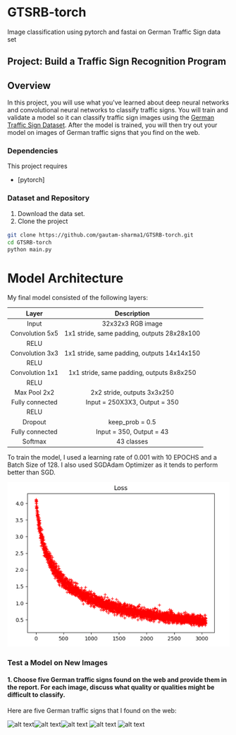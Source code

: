 # GTSRB-torch
Image classification using pytorch and fastai on German Traffic Sign data set

## Project: Build a Traffic Sign Recognition Program


Overview
---
In this project, you will use what you've learned about deep neural networks and convolutional neural networks to classify traffic signs. You will train and validate a model so it can classify traffic sign images using the [German Traffic Sign Dataset](http://benchmark.ini.rub.de/?section=gtsrb&subsection=dataset). After the model is trained, you will then try out your model on images of German traffic signs that you find on the web.

### Dependencies
This project requires

* [pytorch]


### Dataset and Repository

1. Download the data set. 
2. Clone the project
```sh
git clone https://github.com/gautam-sharma1/GTSRB-torch.git
cd GTSRB-torch
python main.py
```

# **Model Architecture** 

My final model consisted of the following layers:

| Layer         		|     Description	        					| 
|:---------------------:|:---------------------------------------------:| 
| Input         		| 32x32x3 RGB image   							| 
| Convolution 5x5     	| 1x1 stride, same padding, outputs 28x28x100 	|
| RELU					|												|
| Convolution 3x3      	| 1x1 stride, same padding, outputs 14x14x150 			|
| RELU					|												|
| Convolution 1x1   	| 1x1 stride, same padding, outputs 8x8x250 			|
| RELU					|												|
| Max Pool		2x2		|		2x2 stride, outputs 3x3x250										|
| Fully connected		|Input = 250X3X3, Output = 350      									|
| RELU					|												|
| Dropout				|	keep_prob = 0.5											|
| Fully connected		|Input = 350, Output = 43     									|
| Softmax				| 43 classes			|												|      									|



To train the model, I used a learning rate of 0.001 with 10 EPOCHS and a Batch Size of 128. I also used SGDAdam Optimizer as it tends to perform better than SGD.

![Loss function](images/loss.png)
 

### Test a Model on New Images

#### 1. Choose five German traffic signs found on the web and provide them in the report. For each image, discuss what quality or qualities might be difficult to classify.

Here are five German traffic signs that I found on the web:

![alt text](images/german1.jpg=32x32)![alt text](images/german2.jpg=32x32)![alt text](images/german3.jpg=32x32)
![alt text](images/german4.jpg=32x32) ![alt text](images/german5.jpg=32x32)


